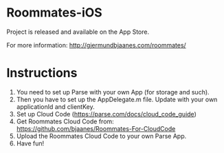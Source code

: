 Roommates-iOS
=============

Project is released and available on the App Store.

For more information:
http://gjermundbjaanes.com/roommates/

Instructions
============
1. You need to set up Parse with your own App (for storage and such).
2. Then you have to set up the AppDelegate.m file. Update with your own applicationId and clientKey.
3. Set up Cloud Code (https://parse.com/docs/cloud_code_guide)
4. Get Roommates Cloud Code from: https://github.com/bjaanes/Roommates-For-CloudCode
5. Upload the Roommates Cloud Code to your own Parse App.
6. Have fun!



